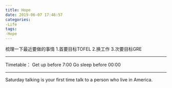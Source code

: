 ```yaml
---
title: Hope
date: 2019-06-07 17:46:57
categories:
-Life
tags:
-Hope
---
```

梳理一下最近要做的事情
1.首要目标TOFEL
2.换工作
3.次要目标GRE
*****
Timetable：
Get up before 7:00
Go sleep before 00:00


*****
Saturday talking is your first time talk to a person who live in America.
 
